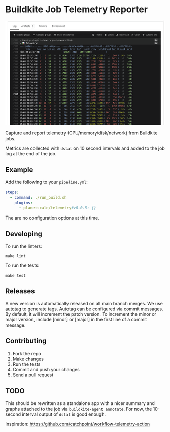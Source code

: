 # Buildkite Job Telemetry Reporter

![screenshot](./docs/screenshot.png)

Capture and report telemetry (CPU/memory/disk/network) from Buildkite jobs.

Metrics are collected with `dstat` on 10 second intervals and added to the job log
at the end of the job.

## Example

Add the following to your `pipeline.yml`:

```yaml
steps:
  - command: ./run_build.sh
    plugins:
      - planetscale/telemetry#v0.0.5: {}
```

The are no configuration options at this time.

## Developing

To run the linters:

```shell
make lint
```

To run the tests:

```shell
make test
```

## Releases

A new version is automatically released on all main branch merges. We use
[autotag](https://github.com/pantheon-systems/autotag) to generate tags. Autotag
can be configured via commit messages. By default, it will increment the patch
version. To increment the minor or major version, include [minor] or [major] in the
first line of a commit message.

## Contributing

1. Fork the repo
2. Make changes
3. Run the tests
4. Commit and push your changes
5. Send a pull request

## TODO

This should be rewritten as a standalone app with a nicer summary and graphs attached
to the job via `buildkite-agent annotate`. For now, the 10-second interval output of
`dstat` is good enough.

Inspiration: https://github.com/catchpoint/workflow-telemetry-action
